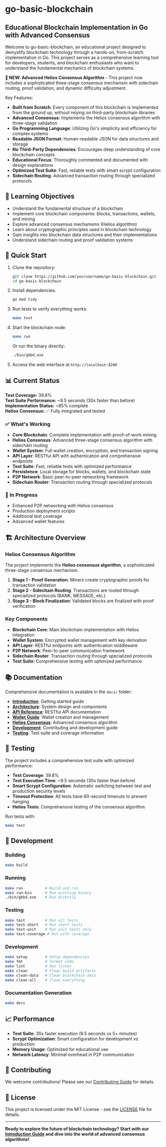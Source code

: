 # go-basic-blockchain

## Educational Blockchain Implementation in Go with Advanced Consensus

Welcome to go-basic-blockchain, an educational project designed to demystify blockchain technology through a hands-on, from-scratch implementation in Go. This project serves as a comprehensive learning tool for developers, students, and blockchain enthusiasts who want to understand the fundamental mechanics of blockchain systems.

**🚀 NEW: Advanced Helios Consensus Algorithm** - This project now includes a sophisticated three-stage consensus mechanism with sidechain routing, proof validation, and dynamic difficulty adjustment.

Key Features:
- **Built from Scratch**: Every component of this blockchain is implemented from the ground up, without relying on third-party blockchain libraries
- **Advanced Consensus**: Implements the Helios consensus algorithm with three-stage validation
- **Go Programming Language**: Utilizing Go's simplicity and efficiency for complex systems
- **Readable JSON Format**: Human-readable JSON for data structures and storage
- **No Third-Party Dependencies**: Encourages deep understanding of core blockchain concepts
- **Educational Focus**: Thoroughly commented and documented with design explanations
- **Optimized Test Suite**: Fast, reliable tests with smart scrypt configuration
- **Sidechain Routing**: Advanced transaction routing through specialized protocols

## 🎯 Learning Objectives

- Understand the fundamental structure of a blockchain
- Implement core blockchain components: blocks, transactions, wallets, and mining
- Explore advanced consensus mechanisms (Helios algorithm)
- Learn about cryptographic principles used in blockchain technology
- Gain insights into blockchain data structures and their implementations
- Understand sidechain routing and proof validation systems

## 🚀 Quick Start

1. Clone the repository:
   ```bash
   git clone https://github.com/yourusername/go-basic-blockchain.git
   cd go-basic-blockchain
   ```

2. Install dependencies:
   ```bash
   go mod tidy
   ```

3. Run tests to verify everything works:
   ```bash
   make test
   ```

4. Start the blockchain node:
   ```bash
   make run
   ```
   
   Or run the binary directly:
   ```bash
   ./bin/gbbd.exe
   ```

5. Access the web interface at `http://localhost:8200`

## 📊 Current Status

**Test Coverage:** 39.8%  
**Test Suite Performance:** ~9.5 seconds (30x faster than before)  
**Implementation Status:** ~85% complete  
**Helios Consensus:** ✅ Fully integrated and tested

### ✅ What's Working

- **Core Blockchain**: Complete implementation with proof-of-work mining
- **Helios Consensus**: Advanced three-stage consensus algorithm with sidechain routing
- **Wallet System**: Full wallet creation, encryption, and transaction signing
- **API Layer**: RESTful API with authentication and comprehensive endpoints
- **Test Suite**: Fast, reliable tests with optimized performance
- **Persistence**: Local storage for blocks, wallets, and blockchain state
- **P2P Network**: Basic peer-to-peer networking framework
- **Sidechain Router**: Transaction routing through specialized protocols

### 🔄 In Progress

- Enhanced P2P networking with Helios consensus
- Production deployment scripts
- Additional test coverage
- Advanced wallet features

## 🏗️ Architecture Overview

### Helios Consensus Algorithm

The project implements the **Helios consensus algorithm**, a sophisticated three-stage consensus mechanism:

1. **Stage 1 - Proof Generation**: Miners create cryptographic proofs for transaction validation
2. **Stage 2 - Sidechain Routing**: Transactions are routed through specialized protocols (BANK, MESSAGE, etc.)
3. **Stage 3 - Block Finalization**: Validated blocks are finalized with proof verification

### Key Components

- **Blockchain Core**: Main blockchain implementation with Helios integration
- **Wallet System**: Encrypted wallet management with key derivation
- **API Layer**: RESTful endpoints with authentication middleware
- **P2P Network**: Peer-to-peer communication framework
- **Sidechain Router**: Transaction routing through specialized protocols
- **Test Suite**: Comprehensive testing with optimized performance

## 📚 Documentation

Comprehensive documentation is available in the `docs/` folder:

- **[Introduction](docs/intro.md)**: Getting started guide
- **[Architecture](docs/architecture.md)**: System design and components
- **[API Reference](docs/api.md)**: RESTful API documentation
- **[Wallet Guide](docs/wallet.md)**: Wallet creation and management
- **[Helios Consensus](docs/helios.md)**: Advanced consensus algorithm
- **[Development](docs/development.md)**: Contributing and development guide
- **[Testing](docs/testing.md)**: Test suite and coverage information

## 🧪 Testing

The project includes a comprehensive test suite with optimized performance:

- **Test Coverage**: 39.8%
- **Test Execution Time**: ~9.5 seconds (30x faster than before)
- **Smart Scrypt Configuration**: Automatic switching between test and production security levels
- **Timeout Protection**: All tests have 60-second timeouts to prevent hanging
- **Helios Tests**: Comprehensive testing of the consensus algorithm

Run tests with:
```bash
make test
```

## 🔧 Development

### Building
```bash
make build
```

### Running
```bash
make run          # Build and run
make run-bin      # Run existing binary
./bin/gbbd.exe    # Run directly
```

### Testing
```bash
make test         # Run all tests
make test-short   # Run short tests
make test-unit    # Run unit tests only
make test-coverage # Run with coverage
```

### Development
```bash
make setup        # Setup dependencies
make fmt          # Format code
make lint         # Run linter
make clean        # Clean build artifacts
make clean-data   # Clean blockchain data
make clean-all    # Clean everything
```

### Documentation Generation
```bash
make docs
```

## 📈 Performance

- **Test Suite**: 30x faster execution (9.5 seconds vs 5+ minutes)
- **Scrypt Optimization**: Smart configuration for development vs production
- **Memory Usage**: Optimized for educational use
- **Network Latency**: Minimal overhead in P2P communication

## 🤝 Contributing

We welcome contributions! Please see our [Contributing Guide](CONTRIBUTING.md) for details.

## 📄 License

This project is licensed under the MIT License - see the [LICENSE](LICENSE) file for details.

---

**Ready to explore the future of blockchain technology? Start with our [Introduction Guide](docs/intro.md) and dive into the world of advanced consensus algorithms!**
